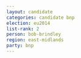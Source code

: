 ```yaml
---
layout: candidate
categories: candidate bnp
election: eu2014
list-rank: 2
person: bob-brindley
region: east-midlands
party: bnp
---
```


